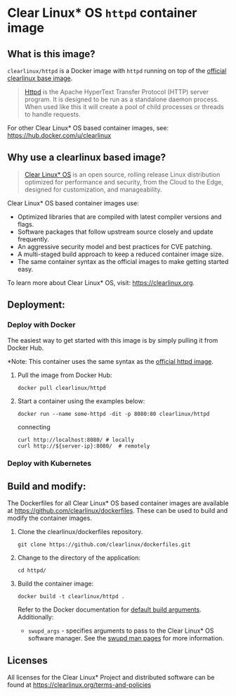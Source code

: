 # Clear Linux* OS `httpd` container image

<!-- Required -->
## What is this image?

`clearlinux/httpd` is a Docker image with `httpd` running on top of the
[official clearlinux base image](https://hub.docker.com/_/clearlinux). 

<!-- application introduction -->
> [Httpd](https://httpd.apache.org/docs/2.4/programs/httpd.html) is the Apache HyperText 
> Transfer Protocol (HTTP) server program. It is designed to be run as a standalone 
> daemon process. When used like this it will create a pool of child processes or threads 
> to handle requests.

For other Clear Linux* OS
based container images, see: https://hub.docker.com/u/clearlinux

## Why use a clearlinux based image?

<!-- CL introduction -->
> [Clear Linux* OS](https://clearlinux.org/) is an open source, rolling release
> Linux distribution optimized for performance and security, from the Cloud to
> the Edge, designed for customization, and manageability.

Clear Linux* OS based container images use:
* Optimized libraries that are compiled with latest compiler versions and
  flags.
* Software packages that follow upstream source closely and update frequently.
* An aggressive security model and best practices for CVE patching.
* A multi-staged build approach to keep a reduced container image size.
* The same container syntax as the official images to make getting started
  easy. 

To learn more about Clear Linux* OS, visit: https://clearlinux.org.

<!-- Required -->
## Deployment:

### Deploy with Docker
The easiest way to get started with this image is by simply pulling it from
Docker Hub. 

*Note: This container uses the same syntax as the [official httpd image](https://hub.docker.com/_/httpd).


1. Pull the image from Docker Hub: 
    ```
    docker pull clearlinux/httpd
    ```

2. Start a container using the examples below:

    ```
    docker run --name some-httpd -dit -p 8080:80 clearlinux/httpd
    ```
    
    connecting
    
    ```
    curl http://localhost:8080/	# locally
    curl http://${server-ip}:8080/	# remotely
    ```
    
<!-- Optional -->
### Deploy with Kubernetes

<!-- Required -->
## Build and modify:

The Dockerfiles for all Clear Linux* OS based container images are available at
https://github.com/clearlinux/dockerfiles. These can be used to build and
modify the container images.

1. Clone the clearlinux/dockerfiles repository.
    ```
    git clone https://github.com/clearlinux/dockerfiles.git
    ```

2. Change to the directory of the application:
    ```
    cd httpd/
    ```

3. Build the container image:
    ```
    docker build -t clearlinux/httpd .
    ```

   Refer to the Docker documentation for [default build arguments](https://docs.docker.com/engine/reference/builder/#arg).
   Additionally:
   
   - `swupd_args` - specifies arguments to pass to the Clear Linux* OS software
     manager. See the [swupd man pages](https://github.com/clearlinux/swupd-client/blob/master/docs/swupd.1.rst#options)
     for more information.

<!-- Required -->
## Licenses

All licenses for the Clear Linux* Project and distributed software can be found
at https://clearlinux.org/terms-and-policies
